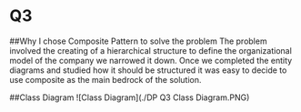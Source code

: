 # Q3
##Why I chose Composite Pattern to solve the problem
The problem involved the creating of a hierarchical structure to define the organizational model of the company we narrowed it down. Once we completed the entity diagrams and studied how it should be structured it was easy to decide to use composite as the main bedrock of the solution. 

##Class Diagram
![Class Diagram](./DP Q3 Class Diagram.PNG)

